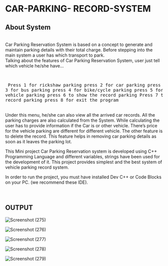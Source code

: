 # CAR-PARKING- RECORD-SYSTEM

<h2>About System</h2>
<br>
Car Parking Reservation System is based on a concept to generate and maintain parking details with their total charge. Before stepping into the main system a user has which transport to park.
<br>
Talking about the features of Car Parking Reservation System, user just tell which vehicle he/she have...

<br><pre>
Press 1 for rickshaw parking
press 2 for car parking
press 3 for bus parking
press 4 for bike/cycle parking
press 5 for heavy vehicle parking
press 6 to show the record parking
Press 7 to delete the record parking
press 8 for exit the program
</pre>
<br>
 Under this menu, he/she can also view all the arrived car records. All the parking charges are also calculated from the System. While calculating the user has to provide information if the Car is or other vehicle. There’s  price for the vehicle parking are different for different vehicle. The other feature is to delete the record. This feature helps in removing car parking details as soon as it leaves the parking lot.
<br>

 
This Mini project Car Parking Reservation system is developed using C++ Programming Language and different variables, strings have been used for the development of it.  This project provides simplest and the best system of vehicle parking record system.
<br>
<p>In order to run the project, you must have installed Dev C++ or Code Blocks on your PC. (we recommend these IDE).</p>
<br>
<h2>OUTPUT</h2>


![Screenshot (275)](https://user-images.githubusercontent.com/92047366/173408040-e3f60017-4f41-4d7e-aed5-c5eca3031184.png)

![Screenshot (276)](https://user-images.githubusercontent.com/92047366/173408067-6b21a9b8-94c0-47c9-a8c2-c5e9b41f3cc7.png)

![Screenshot (277)](https://user-images.githubusercontent.com/92047366/173408237-c706aa45-7a01-44a8-9da7-78284183dfce.png)

![Screenshot (278)](https://user-images.githubusercontent.com/92047366/173408262-d29b7375-1876-4c5b-bb63-b5b662954d67.png)

![Screenshot (279)](https://user-images.githubusercontent.com/92047366/173408354-bd9cdb68-d211-4336-a5b1-0fa8fdc41889.png)
